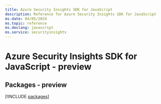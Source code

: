 ```yaml
---
title: Azure Security Insights SDK for JavaScript
description: Reference for Azure Security Insights SDK for JavaScript
ms.date: 04/05/2024
ms.topic: reference
ms.devlang: javascript
ms.service: securityinsights
---
```

# Azure Security Insights SDK for JavaScript - preview
## Packages - preview
[!INCLUDE [packages](security-insights-index.md)]